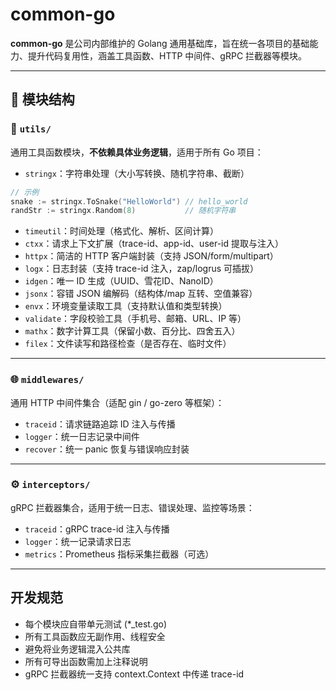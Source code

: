 # common-go

**common-go** 是公司内部维护的 Golang 通用基础库，旨在统一各项目的基础能力、提升代码复用性，涵盖工具函数、HTTP 中间件、gRPC 拦截器等模块。

---

## 📁 模块结构

### 🔧 `utils/`
通用工具函数模块，**不依赖具体业务逻辑**，适用于所有 Go 项目：

- `stringx`：字符串处理（大小写转换、随机字符串、截断）
```go
// 示例
snake := stringx.ToSnake("HelloWorld") // hello_world
randStr := stringx.Random(8)           // 随机字符串
```

- `timeutil`：时间处理（格式化、解析、区间计算）
- `ctxx`：请求上下文扩展（trace-id、app-id、user-id 提取与注入）
- `httpx`：简洁的 HTTP 客户端封装（支持 JSON/form/multipart）
- `logx`：日志封装（支持 trace-id 注入，zap/logrus 可插拔）
- `idgen`：唯一 ID 生成（UUID、雪花ID、NanoID）
- `jsonx`：容错 JSON 编解码（结构体/map 互转、空值兼容）
- `envx`：环境变量读取工具（支持默认值和类型转换）
- `validate`：字段校验工具（手机号、邮箱、URL、IP 等）
- `mathx`：数字计算工具（保留小数、百分比、四舍五入）
- `filex`：文件读写和路径检查（是否存在、临时文件）

---

### 🌐 `middlewares/`
通用 HTTP 中间件集合（适配 gin / go-zero 等框架）：

- `traceid`：请求链路追踪 ID 注入与传播
- `logger`：统一日志记录中间件
- `recover`：统一 panic 恢复与错误响应封装

---

### ⚙️ `interceptors/`
gRPC 拦截器集合，适用于统一日志、错误处理、监控等场景：

- `traceid`：gRPC trace-id 注入与传播
- `logger`：统一记录请求日志
- `metrics`：Prometheus 指标采集拦截器（可选）

---

## 开发规范
- 每个模块应自带单元测试 (*_test.go)
- 所有工具函数应无副作用、线程安全
- 避免将业务逻辑混入公共库
- 所有可导出函数需加上注释说明
- gRPC 拦截器统一支持 context.Context 中传递 trace-id
